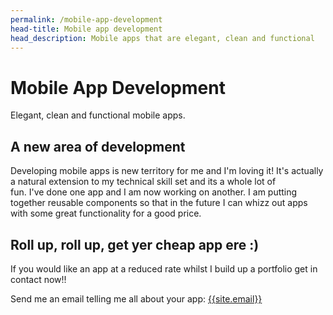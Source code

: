 ```yaml
---
permalink: /mobile-app-development
head-title: Mobile app development
head_description: Mobile apps that are elegant, clean and functional 
---
```

# <i class="fas fa-code icon-mobile-app"></i> Mobile App Development

Elegant, clean and functional mobile apps.

## A new area of development

Developing mobile apps is new territory for me and I'm loving it! It's actually a natural extension to my technical skill set and its a whole lot of  
 fun.  I've done one app and I am now working on another. I am putting together reusable components so that in the future I can whizz out apps with some great functionality for a good price.


## Roll up, roll up, get yer cheap app ere :)

If you would like an app at a reduced rate whilst I build up a portfolio get in contact now!!

Send me an email telling me all about your app: [{{site.email}}](mailto:{{site.email}})
